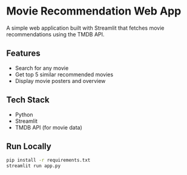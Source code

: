 # Movie Recommendation Web App

A simple web application built with Streamlit that fetches movie recommendations 
using the TMDB API.

## Features
- Search for any movie
- Get top 5 similar recommended movies
- Display movie posters and overview

## Tech Stack
- Python
- Streamlit
- TMDB API (for movie data)

## Run Locally
```bash
pip install -r requirements.txt
streamlit run app.py
